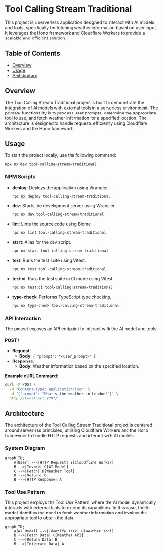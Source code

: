 # Tool Calling Stream Traditional

This project is a serverless application designed to interact with AI models and tools, specifically for fetching weather information based on user input. It leverages the Hono framework and Cloudflare Workers to provide a scalable and efficient solution.

## Table of Contents
- [Overview](#overview)
- [Usage](#usage)
- [Architecture](#architecture)

## Overview
The Tool Calling Stream Traditional project is built to demonstrate the integration of AI models with external tools in a serverless environment. The primary functionality is to process user prompts, determine the appropriate tool to use, and fetch weather information for a specified location. The architecture is designed to handle requests efficiently using Cloudflare Workers and the Hono framework.

## Usage
To start the project locally, use the following command:
```bash
npx nx dev tool-calling-stream-traditional
```

### NPM Scripts
- **deploy**: Deploys the application using Wrangler.
  ```bash
  npx nx deploy tool-calling-stream-traditional
  ```
- **dev**: Starts the development server using Wrangler.
  ```bash
  npx nx dev tool-calling-stream-traditional
  ```
- **lint**: Lints the source code using Biome.
  ```bash
  npx nx lint tool-calling-stream-traditional
  ```
- **start**: Alias for the dev script.
  ```bash
  npx nx start tool-calling-stream-traditional
  ```
- **test**: Runs the test suite using Vitest.
  ```bash
  npx nx test tool-calling-stream-traditional
  ```
- **test:ci**: Runs the test suite in CI mode using Vitest.
  ```bash
  npx nx test:ci tool-calling-stream-traditional
  ```
- **type-check**: Performs TypeScript type checking.
  ```bash
  npx nx type-check tool-calling-stream-traditional
  ```

### API Interaction
The project exposes an API endpoint to interact with the AI model and tools.

#### POST /
- **Request**:
  - **Body**: `{ "prompt": "<user_prompt>" }`
- **Response**:
  - **Body**: Weather information based on the specified location.

**Example cURL Command**:
```bash
curl -X POST \
  -H "Content-Type: application/json" \
  -d '{"prompt": "What's the weather in London?"}' \
  http://localhost:8787/
```

## Architecture
The architecture of the Tool Calling Stream Traditional project is centered around serverless principles, utilizing Cloudflare Workers and the Hono framework to handle HTTP requests and interact with AI models.

### System Diagram
```mermaid
graph TD;
    A[User] -->|HTTP Request| B[Cloudflare Worker]
    B -->|Invoke| C[AI Model]
    C -->|Fetch| D[Weather Tool]
    D -->|Return| B
    B -->|HTTP Response| A
```

### Tool Use Pattern
This project employs the Tool Use Pattern, where the AI model dynamically interacts with external tools to extend its capabilities. In this case, the AI model identifies the need to fetch weather information and invokes the appropriate tool to obtain the data.

```mermaid
graph TD;
    A[AI Model] -->|Identify Task| B[Weather Tool]
    B -->|Fetch Data| C[Weather API]
    C -->|Return Data| B
    B -->|Integrate Data| A
```

<!-- Last updated: 038947bb9b4fd6d8d05f28479e966cd36b43658e -->